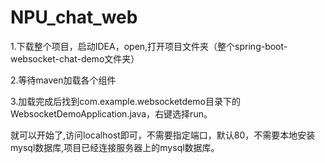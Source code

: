 # NPU_chat_web 

1.下载整个项目，启动IDEA，open,打开项目文件夹（整个spring-boot-websocket-chat-demo文件夹）

2.等待maven加载各个组件

3.加载完成后找到com.example.websocketdemo目录下的WebsocketDemoApplication.java，右键选择run。

就可以开始了,访问localhost即可，不需要指定端口，默认80，不需要本地安装mysql数据库,项目已经连接服务器上的mysql数据库。
